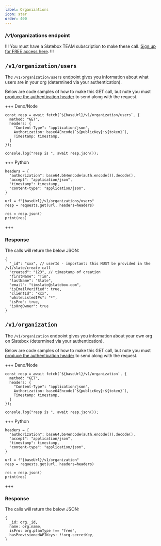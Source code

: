 ```yaml
---
label: Organizations
icon: star
order: 400
---
```


### /v1/organizations endpoint

!!!
You must have a Slatebox TEAM subscription to make these call. [Sign up for FREE access here](https://form.jotform.com/231197009478058).
!!!

## `/v1/organization/users`

The `/v1/organization/users` endpoint gives you information about what users are in your org (determined via your authentication).

Below are code samples of how to make this GET call, but note you must [produce the authentication header](./readme.md) to send along with the request.

+++ Deno/Node

```
const resp = await fetch(`${baseUrl}/v1/organization/users`, {
  method: "GET",
  headers: {
    "Content-Type": "application/json",
    Authorization: base64Encode(`${publicKey}:${token}`),
    Timestamp: timestamp,
  }
});

console.log("resp is ", await resp.json());
```

+++ Python

```
headers = {
  "authorization": base64.b64encode(auth.encode()).decode(),
  "accept": "application/json",
  "timestamp": timestamp,
  "content-type": "application/json",
}

url = f"{baseUrl}/v1/organizations/users"
resp = requests.get(url, headers=headers)

res = resp.json()
print(res)
```

+++

### Response

The calls will return the below JSON:

```
{
  "_id": "xxx", // userId - important: this MUST be provided in the /v1/slate/create call
  "created": "123", // timestamp of creation
  "firstName": "Tim",
  "lastName": "Slate",
  "email": "timslate@slatebox.com",
  "isEmailVerified": true,
  "clientId": "xxx",
  "whiteListedIPs": "*",
  "isPro": true,
  "isOrgOwner": true
}

```

## `/v1/organization`

The `/v1/organization` endpoint gives you information about your own org on Slatebox (determined via your authentication).

Below are code samples of how to make this GET call, but note you must [produce the authentication header](./readme.md) to send along with the request.

+++ Deno/Node

```
const resp = await fetch(`${baseUrl}/v1/organization`, {
  method: "GET",
  headers: {
    "Content-Type": "application/json",
    Authorization: base64Encode(`${publicKey}:${token}`),
    Timestamp: timestamp,
  }
});

console.log("resp is ", await resp.json());
```

+++ Python

```
headers = {
  "authorization": base64.b64encode(auth.encode()).decode(),
  "accept": "application/json",
  "timestamp": timestamp,
  "content-type": "application/json",
}

url = f"{baseUrl}/v1/organization"
resp = requests.get(url, headers=headers)

res = resp.json()
print(res)
```

+++

### Response

The calls will return the below JSON:

```
{
  _id: org._id,
  name: org.name,
  isPro: org.planType !== "free",
  hasProvisionedAPIKeys: !!org.secretKey,
}
```
